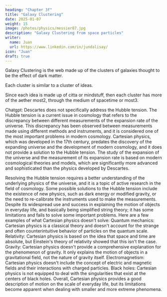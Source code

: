 ```yaml
---
heading: "Chapter 3f"
title: "Galaxy Clustering"
date: 2025-01-07
weight: 15
image: /photos/physics/messier87.jpg
description: "Galaxy Clustering from space particles"
writer:
  name: Juan
  url: https://www.linkedin.com/in/jundalisay/
icon: "Juan"
draft: true
---
```




Galaxy Clustering is the web made up of the clusters of galaxies thought to be the effect of dark matter.

Each cluster is similar to a cluster of ideas. 

Since each idea is made up of citta or mindstuff, then each cluster has more of the aether most2, through the medium of spacetime or most3.

Chatgpt: Descartes does not specifically address the Hubble tension. The Hubble tension is a current issue in cosmology that refers to the discrepancy between different measurements of the expansion rate of the universe. This discrepancy has been observed between measurements made using different methods and instruments, and it is considered one of the most important problems in modern cosmology.
Cartesian physics, which was developed in the 17th century, predates the discovery of the expanding universe and the development of modern cosmology, and it does not provide a solution to the Hubble tension. The study of the expansion of the universe and the measurement of its expansion rate is based on modern cosmological theories and models, which are significantly more advanced and sophisticated than the physics developed by Descartes.

Resolving the Hubble tension requires a better understanding of the underlying physics of the universe, and it is a topic of active research in the field of cosmology. Some possible solutions to the Hubble tension include the existence of new physics, such as dark energy or modified gravity, or the need to re-calibrate the instruments used to make the measurements.
Despite its widespread use and success in explaining the motion of objects in everyday life, and basically being simplified string theory; it has some limitations and fails to solve some important problems.
Here are a few examples of what Cartesian physics doesn't solve:
Quantum mechanics: Cartesian physics is a classical theory and doesn't account for the strange and often counterintuitive behavior of particles on the quantum scale.
Relativity: Cartesian physics is based on the idea that space and time are absolute, but Einstein's theory of relativity showed that this isn't the case.
Gravity: Cartesian physics doesn't provide a comprehensive explanation for the phenomenon of gravity. It only explains the motion of objects in a gravitational field, not the nature of gravity itself.
Electromagnetism: Cartesian physics doesn't include the concept of electric and magnetic fields and their interactions with charged particles.
Black holes: Cartesian physics is not equipped to deal with the singularities that exist at the centers of black holes.
Overall, Cartesian physics provides a good description of motion on the scale of everyday life, but its limitations become apparent when dealing with smaller and more extreme phenomena.